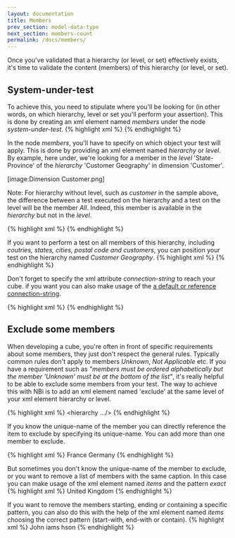 ```yaml
---
layout: documentation
title: Members
prev_section: model-data-type
next_section: members-count
permalink: /docs/members/
---
```

Once you've validated that a hierarchy (or level, or set) effectively exists, it's time to validate the content (members) of this hierarchy (or level, or set).

## System-under-test
To achieve this, you need to stipulate where you'll be looking for (in other words, on which hierarchy, level or set you'll perform your assertion). This is done by creating an xml element named *members* under the node *system-under-test*.
{% highlight xml %}
<test>
    <system-under-test>
        <members/>
    </system-under-test>
</test>
{% endhighlight %}

In the node *members*, you'll have to specify on which object your test will apply. This is done by providing an xml element named *hierarchy* or *level*. By example, here under, we're looking for a member in the *level* 'State-Province' of the *hierarchy* 'Customer Geography' in dimension 'Customer'.

[image:Dimension Customer.png]

Note: For hierarchy without level, such as *customer* in the sample above, the difference between a test executed on the hierarchy and a test on the level will be the member *All*. Indeed, this member is available in the *hierarchy* but not in the *level*.

{% highlight xml %}
<system-under-test>
    <members>
        <level
            caption="State-Province"
            hierarchy="Customer Geography"
            dimension="Customer"
            perspective="Adventure Works"
        />
    </members>
</system-under-test>
{% endhighlight %}

If you want to perform a test on all members of this hierarchy, including *coutries, states, cities, postal code and customers*, you can position your test on the hierarchy named *Customer Geography*.
{% highlight xml %}
<system-under-test>
    <members>
        <hierarchy
            caption="Customer Geography"
            dimension="Customer"
            perspective="Adventure Works"
        />
    </members>
</system-under-test>
{% endhighlight %}

Don't forget to specify the xml attribute *connection-string* to reach your cube. if you want you can also make usage of the [a default or reference connection-string](/docs/config-defaults-references).

{% highlight xml %}
<system-under-test>
    <members>
        <hierarchy
            caption="Customer Geography"
            dimension="Customer"
            perspective="Adventure Works"
            connection-string="Provider=MSOLAP.4;Data Source=MyServer;
                              Integrated Security=SSPI;Initial Catalog=MyCube;"
        />
    </members>
</system-under-test>
{% endhighlight %}

## Exclude some members
When developing a cube, you're often in front of specific requirements about some members, they just don't respect the general rules. Typically common rules don't apply to members *Unknown*, *Not Applicable* etc. If you have a requirement such as *"members must be ordered alphabetically but the member 'Unknown' must be at the bottom of the list"*, it's really helpful to be able to exclude some members from your test. The way to achieve this with NBi is to add an xml element named 'exclude' at the same level of your xml element hierarchy or level.

{% highlight xml %}
<system-under-test>
    <members>
        <hierarchy .../>
        <exclude />
    </members>
</system-under-test>
{% endhighlight %}

If you know the unique-name of the member you can directly reference the item to exclude by specifying its unique-name. You can add more than one member to exclude.

{% highlight xml %}
<system-under-test>
    <members>
        <level
            caption="Country"
            hierarchy="Customer Geography"
            dimension="Customer"
            perspective="Adventure Works"
        />
        <exclude>
            <item>France</item>
            <item>Germany</item>
        </exclude>
	</members>
</system-under-test>
{% endhighlight %}

But sometimes you don't know the unique-name of the member to exclude, or you want to remove a list of members with the same caption. In this case you can make usage of the xml element named *items* and the pattern *exact*
{% highlight xml %}
<system-under-test>
    <members>
        <level
            caption="Country"
            hierarchy="Customer Geography"
            dimension="Customer"
            perspective="Adventure Works"
        />
        <exclude>
            <items pattern="exact">United Kingdom</item>
        </exclude>
    </members>
</system-under-test>
{% endhighlight %}

If you want to remove the members starting, ending or containing a specific pattern, you can also do this with the help of the xml element named *items* choosing the correct pattern (start-with, end-with or contain).
{% highlight xml %}
<system-under-test>
    <members>
        <hierarchy
            caption="Country"
            hierarchy="Customer Geography"
            dimension="Customer"
            perspective="Adventure Works"
        />
        <exclude>
            <items pattern="start-with">John</item>
            <items pattern="end-with">iams</item>
            <items pattern="contain">hson</item>
        </exclude>
    </members>
</system-under-test>
{% endhighlight %}
